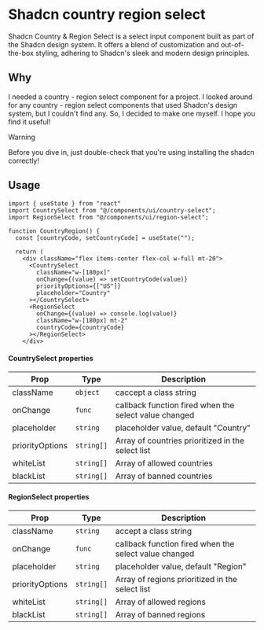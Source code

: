 # Shadcn country region select

Shadcn Country & Region Select is a select input component built as part of the Shadcn design system. It offers a blend of customization and out-of-the-box styling, adhering to Shadcn's sleek and modern design principles.

## Why

I needed a country - region select component for a project. I looked around for any country - region select components that used Shadcn's design system, but I couldn't find any. So, I decided to make one myself. I hope you find it useful!

> [!WARNING]
> Before you dive in, just double-check that you're using installing the shadcn correctly!

## Usage

```tsx
import { useState } from "react"
import CountrySelect from "@/components/ui/country-select";
import RegionSelect from "@/components/ui/region-select";

function CountryRegion() {
  const [countryCode, setCountryCode] = useState("");

  return (
    <div className="flex items-center flex-col w-full mt-20">
      <CountrySelect
        className="w-[180px]"
        onChange={(value) => setCountryCode(value)}
        priorityOptions={["US"]}
        placeholder="Country"
      ></CountrySelect>
      <RegionSelect
        onChange={(value) => console.log(value)}
        className="w-[180px] mt-2"
        countryCode={countryCode}
      ></RegionSelect>
    </div>
```

#### CountrySelect properties

| Prop            | Type                  | Description                                           |
| --------------- | --------------------- | ----------------------------------------------------- |
| className       | <code>object</code>   | caccept a class string                                |
| onChange        | <code>func</code>     | callback function fired when the select value changed |
| placeholder     | <code>string</code>   | placeholder value, default "Country"                  |
| priorityOptions | <code>string[]</code> | Array of countries prioritized in the select list     |
| whiteList       | <code>string[]</code> | Array of allowed countries                            |
| blackList       | <code>string[]</code> | Array of banned countries                             |

#### RegionSelect properties

| Prop            | Type                  | Description                                           |
| --------------- | --------------------- | ----------------------------------------------------- |
| className       | <code>string</code>   | accept a class string                                 |
| onChange        | <code>func</code>     | callback function fired when the select value changed |
| placeholder     | <code>string</code>   | placeholder value, default "Region"                   |
| priorityOptions | <code>string[]</code> | Array of regions prioritized in the select list       |
| whiteList       | <code>string[]</code> | Array of allowed regions                              |
| blackList       | <code>string[]</code> | Array of banned regions                               |
